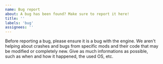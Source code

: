 ```yaml
---
name: Bug report
about: A bug has been found? Make sure to report it here!
title: ''
labels: 'bug'
assignees: ''
---
```


Before reporting a bug, please ensure it is a bug with the engine. We aren't helping about crashes and bugs from specific mods and their code that may be modified or completely new.
Give as much informations as possible, such as when and how it happened, the used OS, etc.